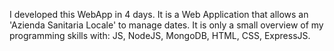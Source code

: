 I developed this WebApp in 4 days.
It is a Web Application that allows an 'Azienda Sanitaria Locale' to manage dates.
It is only a small overview of my programming skills with: JS, NodeJS, MongoDB, HTML, CSS, ExpressJS.
